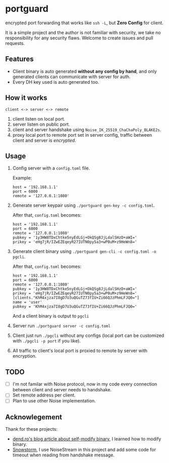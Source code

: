 # portguard

encrypted port forwarding that works like `ssh -L`, but **Zero Config** for client.

It is a simple project and the author is not familiar with security, we take no responsibility for any security flaws. 
Welcome to create issues and pull requests.

## Features

- Client binary is auto generated **without any config by hand**, and only generated clients can communicate with server for auth.
- Every DH key used is auto generated too.

## How it works

```
client <-> server <-> remote
```

1. client listen on local port.
2. server listen on public port.
3. client and server handshake using `Noise_IK_25519_ChaChaPoly_BLAKE2s`.
3. proxy local port to remote port set in server config, traffic between client and server is *encrypted*.

## Usage

1. Config server with a `config.toml` file.

	Example:
	```
	host = '192.168.1.1'
	port = 6000
	remote = '127.0.0.1:1080'
	```

2. Generate server keypair using `./portguard gen-key -c config.toml`.

	After that, `config.toml` becomes:
	```
	host = '192.168.1.1'
	port = 6000
	remote = '127.0.0.1:1080'
	pubkey = '1y3HW8TDxChtke5nyEdLGj+OkQSg8JjLdalSHzD+aWI='
	prikey = 'eHg7jR/IZwEZEqeyR27IUTN0py5a3+wP0uM+z9HeWn8='
	```

2. Generate client binary using `./portguard gen-cli -c config.toml -o pgcli`.

	After that, `config.toml` becomes:
	```
	host = '192.168.1.1'
	port = 6000
	remote = '127.0.0.1:1080'
	pubkey = '1y3HW8TDxChtke5nyEdLGj+OkQSg8JjLdalSHzD+aWI='
	prikey = 'eHg7jR/IZwEZEqeyR27IUTN0py5a3+wP0uM+z9HeWn8='
	[clients."KhM4xjza7I8gD7U3uQGuTZ73fIU+Zi66QJzPhmLFJQ0="]
	name = 'user'
	pubkey = 'KhM4xjza7I8gD7U3uQGuTZ73fIU+Zi66QJzPhmLFJQ0='
	```

	And a client binary is output to `pgcli`

3. Server run `./portguard server -c config.toml`

4. Client just run `./pgcli` without any configs
(local port can be customized with `./pgcli -p port` if you like).

5. All traffic to client's local port is proxied to remote by server with encryption.

## TODO

- [ ] I'm not familar with Noise protocol, now in my code every connection between client and server needs to handshake.
- [ ] Set remote address per client.
- [ ] Plan to use other Noise implementation.

## Acknowlegement

Thank for these projects:

- [dend.ro's blog article about self-modify binary](https://blog.dend.ro/self-modifying-rust/), I learned how to modify binary.
- [Snowstorm](https://github.com/black-binary/snowstorm), I use NoiseStream in this project and add some code for timeout when reading from handshake message.

